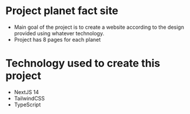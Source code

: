 # Project planet fact site
- Main goal of the project is to create a website according to the design provided using whatever technology.
- Project has 8 pages for each planet

# Technology used to create this project
- NextJS 14
- TailwindCSS
- TypeScript
